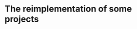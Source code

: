 <!--
 * @Date: 2023-08-18 22:48:30
 * @LastEditors: turtlepig
 * @LastEditTime: 2023-08-18 22:48:50
 * @Description:  
-->
# The reimplementation of some projects